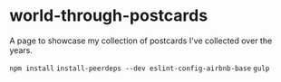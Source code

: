 # world-through-postcards

A page to showcase my collection of postcards I've collected over the years.

`npm install`
`install-peerdeps --dev eslint-config-airbnb-base`
`gulp`